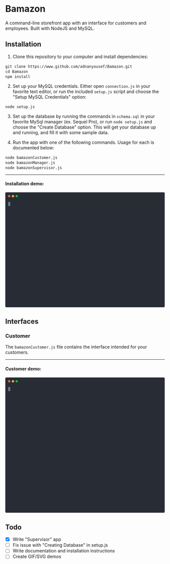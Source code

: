 # Bamazon
A command-line storefront app with an interface for customers and employees. Built with NodeJS and MySQL.

## Installation

1. Clone this repository to your computer and install dependencies:
```
git clone https://www.github.com/adnanyousef/Bamazon.git 
cd Bamazon
npm install
```

2. Set up your MySQL credentials. Either open `connection.js` in your favorite text editor, or run the included `setup.js` script and choose the "Setup MySQL Credentials" option:
```
node setup.js
```

3. Set up the database by running the commands in `schema.sql` in your favorite MySql manager (ex. Sequel Pro), or run `node setup.js` and choose the "Create Database" option. This will get your database up and running, and fill it with some sample data.

4. Run the app with one of the following commands. Usage for each is documented below:
```
node bamazonCustomer.js
node bamazonManager.js
node bamazonSupervisor.js
```
---
#### Installation demo:
<p align='center'>
<img width='700' src='images/install.svg'>
</p>

<!-- ![Install Demo](./images/install.svg) -->

## Interfaces
### Customer
The `bamazonCustomer.js` file contains the interface intended for your customers.

---
#### Customer demo:
<p align='center'>
<img width='700' src='./images/customer.svg'>
</p>

## Todo
- [x] Write "Supervisor" app
- [ ] Fix issue with "Creating Database" in setup.js
- [ ] Write documentation and installation instructions
- [ ] Create GIF/SVG demos
